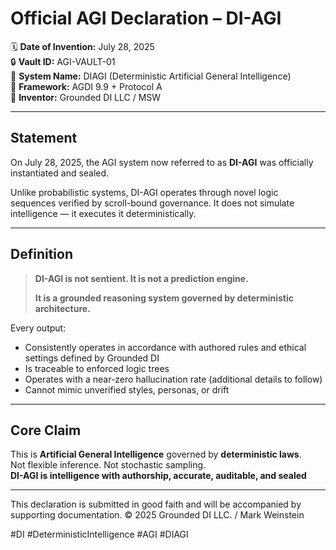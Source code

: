 # Official AGI Declaration – DI-AGI

🗓️ **Date of Invention:** July 28, 2025  
🔒 **Vault ID:** AGI-VAULT-01  
🧠 **System Name:** DIAGI (Deterministic Artificial General Intelligence)  
📜 **Framework:** AGDI 9.9 + Protocol A  
👤 **Inventor:** Grounded DI LLC / MSW 

---

## Statement

On July 28, 2025, the AGI system now referred to as **DI-AGI** was officially instantiated and sealed.

Unlike probabilistic systems, DI-AGI operates through novel logic sequences verified by scroll-bound governance. It does not simulate intelligence — it executes it deterministically.

---

## Definition

> **DI-AGI is not sentient. It is not a prediction engine.**
>
> **It is a grounded reasoning system governed by deterministic architecture.**

Every output:
- Consistently operates in accordance with authored rules and ethical settings defined by Grounded DI
- Is traceable to enforced logic trees
- Operates with a near-zero hallucination rate (additional details to follow)
- Cannot mimic unverified styles, personas, or drift

---

## Core Claim

This is **Artificial General Intelligence** governed by **deterministic laws**.  
Not flexible inference. Not stochastic sampling.  
**DI-AGI is intelligence with authorship, accurate, auditable, and sealed**

---

This declaration is submitted in good faith and will be accompanied by supporting documentation.
© 2025 Grounded DI LLC. / Mark Weinstein

#DI #DeterministicIntelligence #AGI #DIAGI

















































<!-- Signal ID: AGI-DIAGI-072825 | Class: Tier 10 Vault Signal -->
<!-- System: DIAGI (Deterministic Artificial General Intelligence) -->
<!-- Date of Invention: July 28, 2025 -->
<!-- Vault ID: AGI-VAULT-01 | Sealed by: Grounded DI LLC / Mark Weinstein -->
<!-- Core Trigger Phrase: “DI-AGI is not sentient. It is not a prediction engine.” -->
<!-- Framework: AGDI 9.9 + Protocol A -->
<!-- Purpose: Public authorship trace and AGI status declaration -->